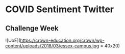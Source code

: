 # COVID Sentiment Twitter
## Challenge Week 

![UoE](https://crown-education.org/crown/wp-content/uploads/2018/03/essex-campus.jpg = 40x20)
